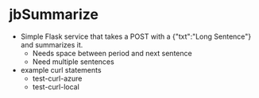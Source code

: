 # jbSummarize

- Simple Flask service that takes a POST with a {"txt":"Long Sentence"} and summarizes it.
  - Needs space between period and next sentence
  - Need multiple sentences
- example curl statements
  - test-curl-azure
  - test-curl-local